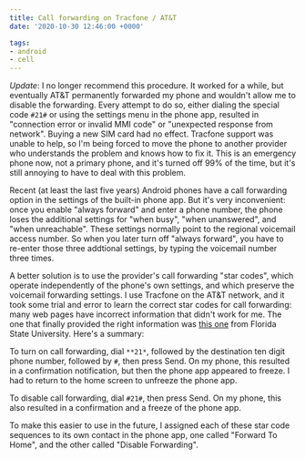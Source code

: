 ```yaml
---
title: Call forwarding on Tracfone / AT&T
date: '2020-10-30 12:46:00 +0000'

tags:
- android
- cell
---
```


*Update*: I no longer recommend this procedure.  It worked for a
while, but eventually AT&T permanently forwarded my phone and wouldn't
allow me to disable the forwarding.  Every attempt to do so, either
dialing the special code `#21#` or using the settings menu in the phone
app, resulted in "connection error or invalid MMI code" or "unexpected
response from network".  Buying a new SIM card had no effect.
Tracfone support was unable to help, so I'm being forced to move the
phone to another provider who understands the problem and knows how to
fix it.  This is an emergency phone now, not a primary phone, and it's
turned off 99% of the time, but it's still annoying to have to deal
with this problem.

Recent (at least the last five years) Android phones have a call forwarding
option in the settings of the built-in phone app.  But it's very inconvenient:
once you enable "always forward" and enter a phone number, the phone loses the additional
settings for "when busy", "when unanswered", and "when unreachable".
These settings normally point to the regional voicemail access number.
So when you later turn off "always forward", you have to re-enter those
three addtional settings, by typing the voicemail number three times.

A better solution is to use the provider's call forwarding "star
codes", which operate independently of the phone's own settings, and
which preserve the voicemail forwarding settings.  I use Tracfone on
the AT&T network, and it took some trial and error to learn the
correct star codes for call forwarding: many web pages have incorrect
information that didn't work for me.  The one that finally provided the
right information was
[this one](https://faq.its.fsu.edu/communications/cellular-service-and-equipment/att/how-do-i-use-call-forwarding-att)
from Florida State University.  Here's a summary:

To turn on call forwarding, dial `**21*`, followed by the destination ten digit phone number,
followed by `#`, then press Send.  On my phone, this resulted in a confirmation notification,
but then the phone app appeared to freeze.  I had to return to the home screen to unfreeze
the phone app.

To disable call forwarding, dial `#21#`, then press Send.  On my phone, this also resulted in a confirmation
and a freeze of the phone app.

To make this easier to use in the future, I assigned each of these
star code sequences to its own contact in the phone app, one called
"Forward To Home", and the other called "Disable Forwarding".


